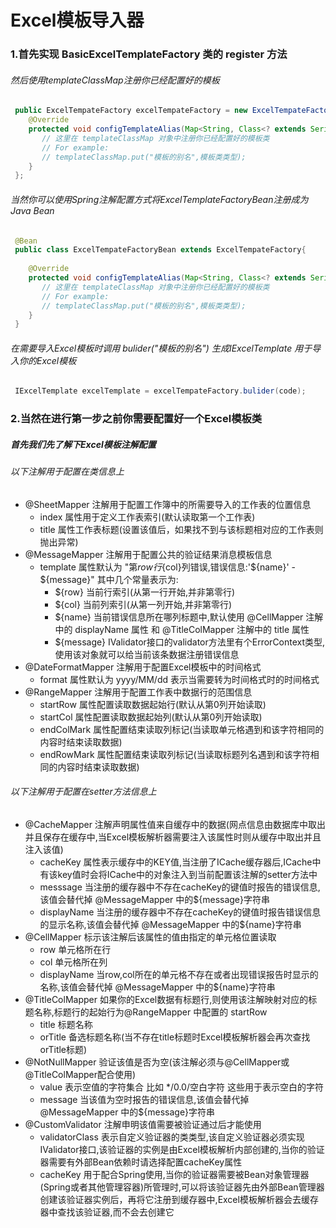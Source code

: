 # Excel模板导入器
### 1.首先实现 BasicExcelTemplateFactory 类的 register 方法
###### 然后使用templateClassMap注册你已经配置好的模板
```java
 public ExcelTempateFactory excelTempateFactory = new ExcelTempateFactory() {
    @Override
    protected void configTemplateAlias(Map<String, Class<? extends Serializable>> templateAlias) {
       // 这里在 templateClassMap 对象中注册你已经配置好的模板类
       // For example:
       // templateClassMap.put("模板的别名",模板类类型);
    }
 };

```
###### 当然你可以使用Spring注解配置方式将ExcelTemplateFactoryBean注册成为Java Bean
```java
 @Bean
 public class ExcelTempateFactoryBean extends ExcelTempateFactory{
    
    @Override
    protected void configTemplateAlias(Map<String, Class<? extends Serializable>> templateAlias) {
       // 这里在 templateClassMap 对象中注册你已经配置好的模板类
       // For example:
       // templateClassMap.put("模板的别名",模板类类型);
    }
 }

```
###### 在需要导入Excel模板时调用 bulider("模板的别名") 生成IExcelTemplate 用于导入你的Excel模板
```java
 IExcelTemplate excelTemplate = excelTempateFactory.bulider(code);
```
### 2.当然在进行第一步之前你需要配置好一个Excel模板类
##### 首先我们先了解下Excel模板注解配置
###### 以下注解用于配置在类信息上
* @SheetMapper 注解用于配置工作簿中的所需要导入的工作表的位置信息
    * index 属性用于定义工作表索引(默认读取第一个工作表)
    * title 属性工作表标题(设置该值后，如果找不到与该标题相对应的工作表则抛出异常)
* @MessageMapper 注解用于配置公共的验证结果消息模板信息 
    * template 属性默认为 "第${row}行${col}列错误,错误信息:'${name}' - ${message}" 其中几个常量表示为:
        * ${row} 当前行索引(从第一行开始,并非第零行)
        * ${col} 当前列索引(从第一列开始,并非第零行)
        * ${name} 当前错误信息所在哪列标题中,默认使用 @CellMapper 注解中的 displayName 属性 和 @TitleColMapper 注解中的 title 属性
        * ${message} IValidator接口的validator方法里有个ErrorContext类型,使用该对象就可以给当前该条数据注册错误信息
* @DateFormatMapper 注解用于配置Excel模板中的时间格式
    * format 属性默认为 yyyy/MM/dd 表示当需要转为时间格式时的时间格式
* @RangeMapper 注解用于配置工作表中数据行的范围信息
    * startRow 属性配置读取数据起始行(默认从第0列开始读取)
    * startCol 属性配置读取数据起始列(默认从第0列开始读取)
    * endColMark 属性配置结束读取列标记(当读取单元格遇到和该字符相同的内容时结束读取数据)
    * endRowMark 属性配置结束读取列标记(当读取标题列名遇到和该字符相同的内容时结束读取数据)
###### 以下注解用于配置在setter方法信息上
* @CacheMapper 注解声明属性值来自缓存中的数据(网点信息由数据库中取出并且保存在缓存中,当Excel模板解析器需要注入该属性时则从缓存中取出并且注入该值)
    * cacheKey 属性表示缓存中的KEY值,当注册了ICache缓存器后,ICache中有该key值时会将ICache中的对象注入到当前配置该注解的setter方法中
    * messsage 当注册的缓存器中不存在cacheKey的键值时报告的错误信息,该值会替代掉 @MessageMapper 中的${message}字符串
    * displayName 当注册的缓存器中不存在cacheKey的键值时报告错误信息的显示名称,该值会替代掉 @MessageMapper 中的${name}字符串
* @CellMapper 标示该注解后该属性的值由指定的单元格位置读取
    * row 单元格所在行
    * col 单元格所在列
    * displayName 当row,col所在的单元格不存在或者出现错误报告时显示的名称,该值会替代掉 @MessageMapper 中的${name}字符串
* @TitleColMapper 如果你的Excel数据有标题行,则使用该注解映射对应的标题名称,标题行的起始行为@RangeMapper 中配置的 startRow
    * title 标题名称
    * orTitle 备选标题名称(当不存在title标题时Excel模板解析器会再次查找orTitle标题)
* @NotNullMapper 验证该值是否为空(该注解必须与@CellMapper或@TitleColMapper配合使用)
    * value 表示空值的字符集合 比如 */0.0/空白字符 这些用于表示空白的字符
    * message 当该值为空时报告的错误信息,该值会替代掉 @MessageMapper 中的${message}字符串
* @CustomValidator 注解申明该值需要被验证通过后才能使用
    * validatorClass 表示自定义验证器的类类型,该自定义验证器必须实现IValidator接口,该验证器的实例是由Excel模板解析内部创建的,当你的验证器需要有外部Bean依赖时请选择配置cacheKey属性
    * cacheKey 用于配合Spring使用,当你的验证器需要被Bean对象管理器(Spring或者其他管理容器)所管理时,可以将该验证器先由外部Bean管理器创建该验证器实例后，再将它注册到缓存器中,Excel模板解析器会去缓存器中查找该验证器,而不会去创建它
